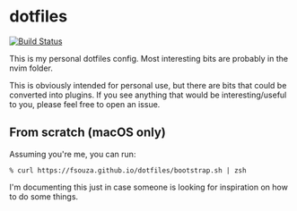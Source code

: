 # dotfiles

[![Build Status](https://github.com/fsouza/dotfiles/workflows/Build/badge.svg)](https://github.com/fsouza/dotfiles/actions?query=branch:main+workflow:Build)

This is my personal dotfiles config. Most interesting bits are probably in the
nvim folder.

This is obviously intended for personal use, but there are bits that could be
converted into plugins. If you see anything that would be interesting/useful to
you, please feel free to open an issue.

## From scratch (macOS only)

Assuming you're me, you can run:

```
% curl https://fsouza.github.io/dotfiles/bootstrap.sh | zsh
```

I'm documenting this just in case someone is looking for inspiration on how to
do some things.
